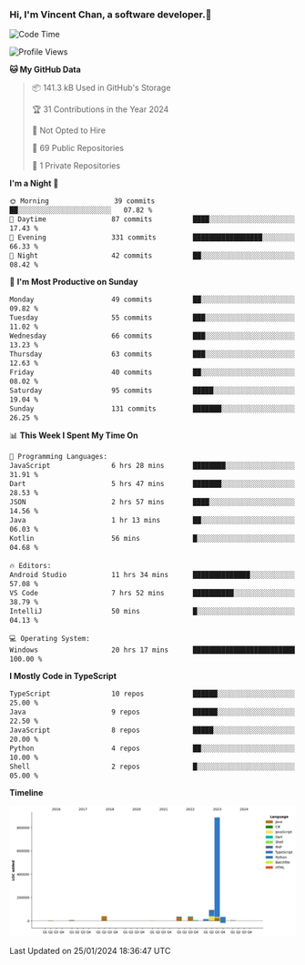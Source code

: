 ### Hi, I'm Vincent Chan, a software developer.👋

<!--
**hkvincent/hkvincent** is a ✨ _special_ ✨ repository because its `README.md` (this file) appears on your GitHub profile.

Here are some ideas to get you started:

- 🔭 I’m currently working on ...
- 🌱 I’m currently learning ...
- 👯 I’m looking to collaborate on ...
- 🤔 I’m looking for help with ...
- 💬 Ask me about ...
- 📫 How to reach me: ...
- 😄 Pronouns: ...
- ⚡ Fun fact: ...
-->
<!--START_SECTION:waka-->
![Code Time](http://img.shields.io/badge/Code%20Time-750%20hrs%201%20min-blue)

![Profile Views](http://img.shields.io/badge/Profile%20Views-0-blue)

**🐱 My GitHub Data** 

> 📦 141.3 kB Used in GitHub's Storage 
 > 
> 🏆 31 Contributions in the Year 2024
 > 
> 🚫 Not Opted to Hire
 > 
> 📜 69 Public Repositories 
 > 
> 🔑 1 Private Repositories 
 > 
**I'm a Night 🦉** 

```text
🌞 Morning                39 commits          ██░░░░░░░░░░░░░░░░░░░░░░░   07.82 % 
🌆 Daytime                87 commits          ████░░░░░░░░░░░░░░░░░░░░░   17.43 % 
🌃 Evening                331 commits         █████████████████░░░░░░░░   66.33 % 
🌙 Night                  42 commits          ██░░░░░░░░░░░░░░░░░░░░░░░   08.42 % 
```
📅 **I'm Most Productive on Sunday** 

```text
Monday                   49 commits          ██░░░░░░░░░░░░░░░░░░░░░░░   09.82 % 
Tuesday                  55 commits          ███░░░░░░░░░░░░░░░░░░░░░░   11.02 % 
Wednesday                66 commits          ███░░░░░░░░░░░░░░░░░░░░░░   13.23 % 
Thursday                 63 commits          ███░░░░░░░░░░░░░░░░░░░░░░   12.63 % 
Friday                   40 commits          ██░░░░░░░░░░░░░░░░░░░░░░░   08.02 % 
Saturday                 95 commits          █████░░░░░░░░░░░░░░░░░░░░   19.04 % 
Sunday                   131 commits         ███████░░░░░░░░░░░░░░░░░░   26.25 % 
```


📊 **This Week I Spent My Time On** 

```text
💬 Programming Languages: 
JavaScript               6 hrs 28 mins       ████████░░░░░░░░░░░░░░░░░   31.91 % 
Dart                     5 hrs 47 mins       ███████░░░░░░░░░░░░░░░░░░   28.53 % 
JSON                     2 hrs 57 mins       ████░░░░░░░░░░░░░░░░░░░░░   14.56 % 
Java                     1 hr 13 mins        ██░░░░░░░░░░░░░░░░░░░░░░░   06.03 % 
Kotlin                   56 mins             █░░░░░░░░░░░░░░░░░░░░░░░░   04.68 % 

🔥 Editors: 
Android Studio           11 hrs 34 mins      ██████████████░░░░░░░░░░░   57.08 % 
VS Code                  7 hrs 52 mins       ██████████░░░░░░░░░░░░░░░   38.79 % 
IntelliJ                 50 mins             █░░░░░░░░░░░░░░░░░░░░░░░░   04.13 % 

💻 Operating System: 
Windows                  20 hrs 17 mins      █████████████████████████   100.00 % 
```

**I Mostly Code in TypeScript** 

```text
TypeScript               10 repos            ██████░░░░░░░░░░░░░░░░░░░   25.00 % 
Java                     9 repos             ██████░░░░░░░░░░░░░░░░░░░   22.50 % 
JavaScript               8 repos             █████░░░░░░░░░░░░░░░░░░░░   20.00 % 
Python                   4 repos             ██░░░░░░░░░░░░░░░░░░░░░░░   10.00 % 
Shell                    2 repos             █░░░░░░░░░░░░░░░░░░░░░░░░   05.00 % 
```



**Timeline**

![Lines of Code chart](https://raw.githubusercontent.com/hkvincent/hkvincent/main/assets/bar_graph.png)


 Last Updated on 25/01/2024 18:36:47 UTC
<!--END_SECTION:waka-->

